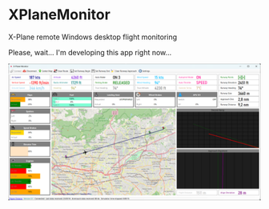 # XPlaneMonitor
X-Plane remote Windows desktop flight monitoring

Please, wait... I'm developing this app right now...

![Preview](images/app_preview.png)
